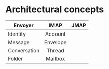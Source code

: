 # Architectural concepts

| Envoyer      | IMAP     | JMAP |
| ------------ |:--------:| ----:|
| Identity     | Account  |      |
| Message      | Envelope |      |
| Conversation | Thread   |      | 
| Folder       | Mailbox  |      |
